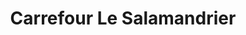---
title: "Carrefour Le Salamandrier"
url: /draguignan/carrefour-le-salamandrier/
shop: centre commercial
---